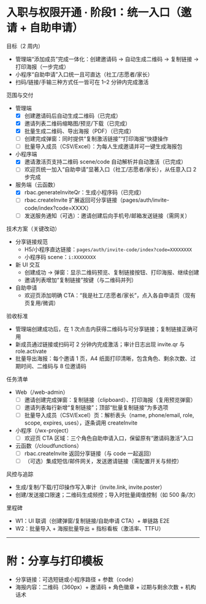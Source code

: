# 入职与权限开通 · 阶段1：统一入口（邀请 + 自助申请）

目标（2 周内）
- 管理端“添加成员”完成一体化：创建邀请码 → 自动生成二维码 → 复制链接 → 打印海报（一步完成）
- 小程序“自助申请”入口统一且可直达（社工/志愿者/家长）
- 扫码/链接/手输三种方式任一皆可在 1–2 分钟内完成激活

范围与交付
- 管理端
  - [x] 创建邀请码后自动生成二维码（已完成）
  - [x] 邀请列表二维码缩略图/预览/下载（已完成）
  - [x] 批量生成二维码、导出海报（PDF）（已完成）
  - [ ] 创建完成弹窗：同时提供“复制激活链接”“打印海报”快捷操作
  - [ ] 批量导入成员（CSV/Excel）：为每人生成邀请并可一键生成海报包
- 小程序端
  - [x] 邀请激活页支持二维码 scene/code 自动解析并自动激活（已完成）
  - [ ] 欢迎页统一加入“自助申请”显著入口（社工/志愿者/家长），从任意入口 2 步完成
- 服务端（云函数）
  - [x] rbac.generateInviteQr：生成小程序码（已完成）
  - [ ] rbac.createInvite 扩展返回可分享链接（pages/auth/invite-code/index?code=XXXX）
  - [ ] 发送服务通知（可选）：邀请创建后向手机号/邮箱发送链接（需网关）

技术方案（关键改动）
- 分享链接规范
  - H5/小程序直达链接：`pages/auth/invite-code/index?code=XXXXXXXX`
  - 小程序码 scene：`i:XXXXXXXX`
- 新 UI 交互
  - 创建成功 → 弹窗：显示二维码预览、复制链接按钮、打印海报、继续创建
  - 邀请列表增加“复制链接”按键（与二维码并列）
- 自助申请
  - 欢迎页添加明确 CTA：“我是社工/志愿者/家长”，点入各自申请页（现有页复用/微调）

验收标准
- 管理端创建成功后，在 1 次点击内获得二维码与可分享链接；复制链接正确可用
- 新成员通过链接或扫码可 2 分钟内完成激活；审计日志出现 invite.qr 与 role.activate
- 批量导出海报：每个邀请 1 页，A4 纸面打印清晰，包含角色、剩余次数、过期时间、二维码与 8 位邀请码

任务清单
- Web（/web-admin）
  - [ ] 邀请创建完成弹窗：复制链接（clipboard）、打印海报（复用预览弹窗）
  - [ ] 邀请列表每行新增“复制链接”；顶部“批量复制链接”为多选项
  - [ ] 批量导入成员（CSV/Excel）页：解析表头（name, phone/email, role, scope, expires, uses），逐条调用 createInvite
- 小程序（/wx-project）
  - [ ] 欢迎页 CTA 区域：三个角色自助申请入口，保留原有“邀请码激活”入口
- 云函数（/cloudfunctions）
  - [ ] rbac.createInvite 返回分享链接（与 code 一起返回）
  - [ ] （可选）集成短信/邮件网关，发送邀请链接（需配置开关与频控）

风控与追踪
- 生成/复制/下载/打印操作写入审计（invite.link, invite.poster）
- 创建/发送接口限速；二维码生成频控；导入时批量阈值控制（如 500 条/次）

里程碑
- W1：UI 联调（创建弹窗/复制链接/自助申请 CTA）+ 单链路 E2E
- W2：批量导入 + 海报批量导出 + 指标看板（激活率、TTFU）

---

# 附：分享与打印模板
- 分享链接：可选短链或小程序路径 + 参数（code）
- 海报内容：二维码（360px）+ 邀请码 + 角色徽章 + 过期与剩余次数 + 机构话术
